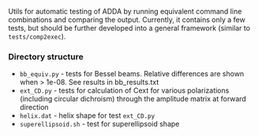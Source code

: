 Utils for automatic testing of ADDA by running equivalent command line combinations and comparing the output. Currently, it contains only a few tests, but should be further developed into a general framework (similar to `tests/comp2exec`).

### Directory structure

* `bb_equiv.py` - tests for Bessel beams. Relative differences are shown when > 1e-08. See results in bb_results.txt
* `ext_CD.py` - tests for calculation of Cext for various polarizations (including circular dichroism) through the amplitude matrix at forward direction
* `helix.dat` - helix shape for test `ext_CD.py`
* `superellipsoid.sh` - test for superellipsoid shape
